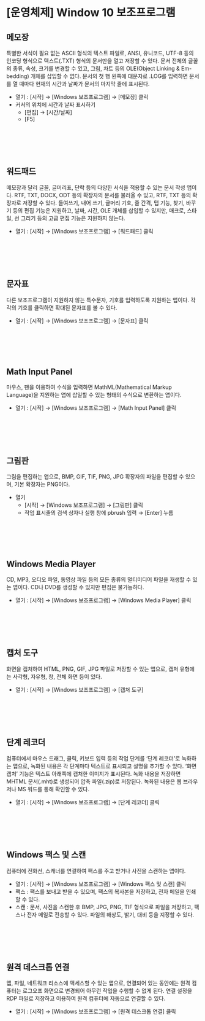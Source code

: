 # [운영체제] Window 10 보조프로그램

## **메모장**

특별한 서식이 필요 없는 ASCII 형식의 텍스트 파일로, ANSI, 유니코드, UTF-8 등의 인코딩 형식으로 텍스트(.TXT) 형식의 문서만을 열고 저장할 수 있다. 문서 전체의 글꼴의 종류, 속성, 크기를 변경할 수 있고, 그림, 차트 등의 OLE(Object Linking & Em-bedding) 개체를 삽입할 수 없다. 문서의 첫 행 왼쪽에 대문자로 .LOG를 입력하면 문서를 열 때마다 현재의 시간과 날짜가 문서의 마지막 줄에 표시된다.

- 열기 : [시작] → [Windows 보조프로그램] → [메모장] 클릭
- 커서의 위치에 시간과 날짜 표시하기
    - [편집] → [시간/날짜]
    - [F5]

<br><br>
<br><br>

## **워드패드**

메모장과 달리 글꼴, 글머리표, 단락 등의 다양한 서식을 적용할 수 있는 문서 작성 앱이다. RTF, TXT, DOCX, ODT 등의 확장자의 문서를 불러올 수 있고, RTF, TXT 등의 확장자로 저장할 수 있다. 들여쓰기, 내어 쓰기, 글머리 기호, 줄 간격, 탭 기능, 찾기, 바꾸기 등의 편집 기능은 지원하고, 날짜, 시간, OLE 개체를 삽입할 수 있지만, 매크로, 스타일, 선 그리기 등의 고급 편집 기능은 지원하지 않는다.

- 열기 : [시작] → [Windows 보조프로그램] → [워드패드] 클릭

<br><br>
<br><br>

## **문자표**

다른 보조프로그램이 지원하지 않는 특수문자, 기호를 입력하도록 지원하는 앱이다. 각각의 기호를 클릭하면 확대된 문자표를 볼 수 있다.

- 열기 : [시작] → [Windows 보조프로그램] → [문자표] 클릭

<br><br>
<br><br>

## **Math Input Panel**

마우스, 팬을 이용하여 수식을 입력하면 MathML(Mathematical Markup Language)을 지원하는 앱에 삽일할 수 있는 형태의 수식으로 변환하는 앱이다.

- 열기 : [시작] → [Windows 보조프로그램] → [Math Input Panel] 클릭

<br><br>
<br><br>

## **그림판**

그림을 편집하는 앱으로, BMP, GIF, TIF, PNG, JPG 확장자의 파일을 편집할 수 있으며, 기본 확장자는 PNG이다.

- 열기
    - [시작] → [Windows 보조프로그램] → [그림판] 클릭
    - 작업 표시줄의 검색 상자나 실행 창에 pbrush 입력 → [Enter] 누름

<br><br>
<br><br>

## **Windows Media Player**

CD, MP3, 오디오 파일, 동영상 파일 등의 모든 종류의 멀티미디어 파일을 재생할 수 있는 앱이다. CD나 DVD를 생성할 수 있지만 편집은 불가능하다.

- 열기 : [시작] → [Windows 보조프로그램] → [Windows Media Player] 클릭

<br><br>
<br><br>

## **캡처 도구**

화면을 캡처하여 HTML, PNG, GIF, JPG 파일로 저장할 수 있는 앱으로, 캡처 유형에는 사각형, 자유형, 창, 전체 화면 등이 있다.

- 열기 : [시작] → [Windows 보조프로그램] → [캡처 도구]

<br><br>
<br><br>

## **단계 레코더**

컴퓨터에서 마우스 드래그, 클릭, 키보드 입력 등의 작업 단계를 ‘단계 레코더’로 녹화하는 앱으로, 녹화된 내용은 각 단계마다 텍스트로 표시되고 설명을 추가할 수 있다. ‘화면 캡처’ 기능은 텍스트 아래쪽에 캡처한 이미지가 표시된다. 녹화 내용을 저장하면 MHTML 문서(.mht)로 생성되어 압축 파일(.zip)로 저장된다. 녹화된 내용은 웹 브라우저나 MS 워드를 통해 확인할 수 있다.

- 열기 : [시작] → [Windows 보조프로그램] → [단계 레코더] 클릭

<br><br>
<br><br>

## **Windows 팩스 및 스캔**

컴퓨터에 전화선, 스캐너를 연결하여 팩스를 주고 받거나 사진을 스캔하는 앱이다.

- 열기 : [시작] → [Windows 보조프로그램] → [Windows 팩스 및 스캔] 클릭
- 팩스 : 팩스를 보내고 받을 수 있으며, 팩스의 복사본을 저장하고, 전자 메일을 인쇄할 수 있다.
- 스캔 : 문서, 사진을 스캔한 후 BMP, JPG, PNG, TIF 형식으로 파일을 저장하고, 팩스나 전자 메일로 전송할 수 있다. 파일의 해상도, 밝기, 대비 등을 지정할 수 있다.

<br><br>
<br><br>

## **원격 데스크톱 연결**

앱, 파일, 네트워크 리소스에 액세스할 수 있는 앱으로, 연결되어 있는 동안에는 원격 컴퓨터는 로그오프 화면으로 변경되어 아무런 작업을 수행할 수 없게 된다. 연결 설정을 RDP 파일로 저장하고 이용하여 원격 컴퓨터에 자동으로 연결할 수 있다.

- 열기 : [시작] → [Windows 보조프로그램] → [원격 데스크톱 연결] 클릭
